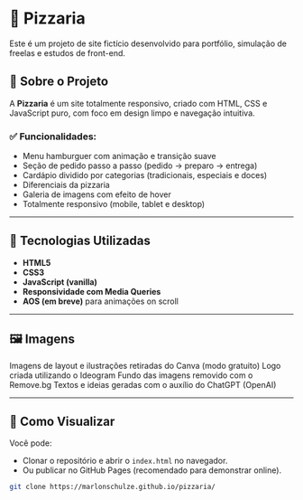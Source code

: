 # 🍕 Pizzaria

Este é um projeto de site fictício desenvolvido para portfólio, simulação de freelas e estudos de front-end.

## 📌 Sobre o Projeto

A **Pizzaria** é um site totalmente responsivo, criado com HTML, CSS e JavaScript puro, com foco em design limpo e navegação intuitiva.

### ✅ Funcionalidades:
- Menu hamburguer com animação e transição suave
- Seção de pedido passo a passo (pedido → preparo → entrega)
- Cardápio dividido por categorias (tradicionais, especiais e doces)
- Diferenciais da pizzaria
- Galeria de imagens com efeito de hover
- Totalmente responsivo (mobile, tablet e desktop)

---

## 📂 Tecnologias Utilizadas

- **HTML5**
- **CSS3**
- **JavaScript (vanilla)**
- **Responsividade com Media Queries**
- **AOS (em breve)** para animações on scroll

---

## 🖼️ Imagens

Imagens de layout e ilustrações retiradas do Canva (modo gratuito)
Logo criada utilizando o Ideogram
Fundo das imagens removido com o Remove.bg
Textos e ideias geradas com o auxílio do ChatGPT (OpenAI)

---

## 🚀 Como Visualizar

Você pode:
- Clonar o repositório e abrir o `index.html` no navegador.
- Ou publicar no GitHub Pages (recomendado para demonstrar online).

```bash
git clone https://marlonschulze.github.io/pizzaria/
